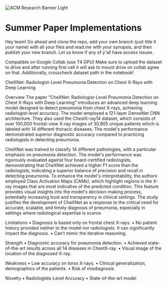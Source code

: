 ![ACM Research Banner Light](https://github.com/ACM-Research/paperImplementations/assets/108421238/467a89e3-72db-41d7-9a25-51d2c589bfd9)

# Summer Paper Implementations

Hey team! Go ahead and clone the repo, add your own branch (just title it your name) with all your files and read.me with your synopsis, and then publish your new branch. Let us know if any of y'all have access issues.

Compatible on Google Collab (use T4 GPU)
Make sure to upload the dataset to drive and after running first cell it will ask to mount drive on collab agree on that.
Additionally, crosscheck dataset path in the notebook!

CheXNet: Radiologist-Level Pneumonia Detection on Chest X-Rays with Deep Learning

Overview
The paper "CheXNet: Radiologist-Level Pneumonia Detection on Chest X-Rays with Deep Learning" introduces an advanced deep learning model designed to detect pneumonia from chest X-rays, achieving radiologist-level accuracy. The model employed a 121-layer DenseNet CNN architecture. They also used the ChestX-ray14 dataset, which consists of over 100,000 frontal-view X-ray images of 30,805 unique patients which is labeled with 14 different thoracic diseases. The model's performance demonstrated superior diagnostic accuracy compared to practicing radiologists in detecting pneumonia.

CheXNet was trained to classify 14 different pathologies, with a particular emphasis on pneumonia detection. The model's performance was rigorously evaluated against four board-certified radiologists, demonstrating that CheXNet achieved a higher F1 score than the radiologists, indicating a superior balance of precision and recall in detecting pneumonia. To enhance the model's interpretability, the authors employed Class Activation Maps (CAMs), which highlight regions in the X-ray images that are most indicative of the predicted condition. This feature provides visual insights into the model's decision-making process, potentially increasing trust and transparency in clinical settings. The study justifies the development of CheXNet as a response to the critical need for accurate, scalable, and timely diagnosis of pneumonia, especially in settings where radiological expertise is scarce.

Limitations
•	Diagnosis is based only on frontal chest X-rays.
•	No patient history provided neither to the model nor radiologists. It can significantly impact the diagnosis.
•	Can’t mimic the iterative reasoning.

Strength
•	Diagnostic accuracy for pneumonia detection.
•	Achieved state-of-the-art results across all 14 diseases in ChestX-ray.
•	Visual image of the location of the diagnosed X-ray.

Weakness
•	Low accuracy on torso X-rays.
•	Clinical generalization, demographics of the patients.
•	Risk of misdiagnosis

Novelty
•	Radiologists-Level Accuracy
•	State-of-the-art model
